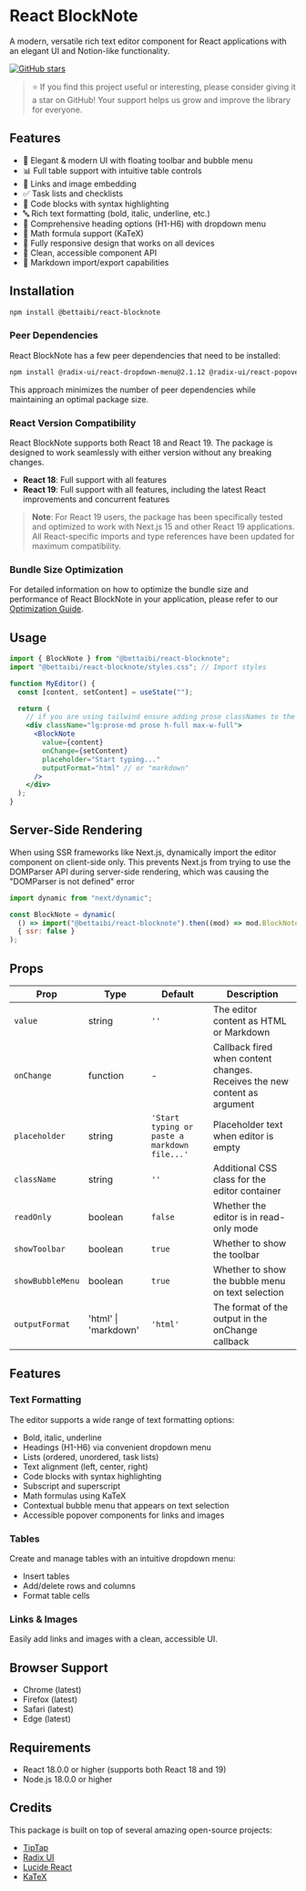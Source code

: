 # React BlockNote

A modern, versatile rich text editor component for React applications with an elegant UI and Notion-like functionality.

[![GitHub stars](https://img.shields.io/github/stars/bettaibi/react-blocknote.svg?style=social&label=Star&maxAge=2592000)](https://github.com/bettaibi/react-blocknote)

> ⭐ If you find this project useful or interesting, please consider giving it a star on GitHub! Your support helps us grow and improve the library for everyone.

## Features

- 🎨 Elegant & modern UI with floating toolbar and bubble menu
- 📊 Full table support with intuitive table controls
- 🔗 Links and image embedding
- ✅ Task lists and checklists
- 📝 Code blocks with syntax highlighting
- 🔤 Rich text formatting (bold, italic, underline, etc.)
- 📑 Comprehensive heading options (H1-H6) with dropdown menu
- 🧮 Math formula support (KaTeX)
- 📱 Fully responsive design that works on all devices
- 🎯 Clean, accessible component API
- 🔌 Markdown import/export capabilities

## Installation

```bash
npm install @bettaibi/react-blocknote
```

### Peer Dependencies

React BlockNote has a few peer dependencies that need to be installed:

```bash
npm install @radix-ui/react-dropdown-menu@2.1.12 @radix-ui/react-popover@1.1.11 katex@0.16.22
```

This approach minimizes the number of peer dependencies while maintaining an optimal package size.

### React Version Compatibility

React BlockNote supports both React 18 and React 19. The package is designed to work seamlessly with either version without any breaking changes.

- **React 18**: Full support with all features
- **React 19**: Full support with all features, including the latest React improvements and concurrent features

> **Note**: For React 19 users, the package has been specifically tested and optimized to work with Next.js 15 and other React 19 applications. All React-specific imports and type references have been updated for maximum compatibility.

### Bundle Size Optimization

For detailed information on how to optimize the bundle size and performance of React BlockNote in your application, please refer to our [Optimization Guide](./OPTIMIZATION.md).

## Usage

```jsx
import { BlockNote } from "@bettaibi/react-blocknote";
import "@bettaibi/react-blocknote/styles.css"; // Import styles

function MyEditor() {
  const [content, setContent] = useState("");

  return (
    // if you are using tailwind ensure adding prose classNames to the BlockNote wrapper
    <div className="lg:prose-md prose h-full max-w-full">
      <BlockNote
        value={content}
        onChange={setContent}
        placeholder="Start typing..."
        outputFormat="html" // or "markdown"
      />
    </div>
  );
}
```

## Server-Side Rendering

When using SSR frameworks like Next.js, dynamically import the editor component on client-side only.
This prevents Next.js from trying to use the DOMParser API during server-side rendering, which was causing the "DOMParser is not defined" error

```jsx
import dynamic from "next/dynamic";

const BlockNote = dynamic(
  () => import("@bettaibi/react-blocknote").then((mod) => mod.BlockNote),
  { ssr: false }
);
```

## Props

| Prop             | Type                 | Default                                      | Description                                                               |
| ---------------- | -------------------- | -------------------------------------------- | ------------------------------------------------------------------------- |
| `value`          | string               | `''`                                         | The editor content as HTML or Markdown                                    |
| `onChange`       | function             | -                                            | Callback fired when content changes. Receives the new content as argument |
| `placeholder`    | string               | `'Start typing or paste a markdown file...'` | Placeholder text when editor is empty                                     |
| `className`      | string               | `''`                                         | Additional CSS class for the editor container                             |
| `readOnly`       | boolean              | `false`                                      | Whether the editor is in read-only mode                                   |
| `showToolbar`    | boolean              | `true`                                       | Whether to show the toolbar                                               |
| `showBubbleMenu` | boolean              | `true`                                       | Whether to show the bubble menu on text selection                         |
| `outputFormat`   | 'html' \| 'markdown' | `'html'`                                     | The format of the output in the onChange callback                         |

## Features

### Text Formatting

The editor supports a wide range of text formatting options:

- Bold, italic, underline
- Headings (H1-H6) via convenient dropdown menu
- Lists (ordered, unordered, task lists)
- Text alignment (left, center, right)
- Code blocks with syntax highlighting
- Subscript and superscript
- Math formulas using KaTeX
- Contextual bubble menu that appears on text selection
- Accessible popover components for links and images

### Tables

Create and manage tables with an intuitive dropdown menu:

- Insert tables
- Add/delete rows and columns
- Format table cells

### Links & Images

Easily add links and images with a clean, accessible UI.

## Browser Support

- Chrome (latest)
- Firefox (latest)
- Safari (latest)
- Edge (latest)

## Requirements

- React 18.0.0 or higher (supports both React 18 and 19)
- Node.js 18.0.0 or higher

## Credits

This package is built on top of several amazing open-source projects:

- [TipTap](https://tiptap.dev/)
- [Radix UI](https://www.radix-ui.com/)
- [Lucide React](https://lucide.dev/)
- [KaTeX](https://katex.org/)

